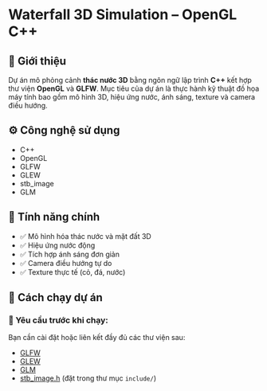# Waterfall 3D Simulation – OpenGL C++

## 🌊 Giới thiệu

Dự án mô phỏng cảnh **thác nước 3D** bằng ngôn ngữ lập trình **C++** kết hợp thư viện **OpenGL** và **GLFW**. Mục tiêu của dự án là thực hành kỹ thuật đồ họa máy tính bao gồm mô hình 3D, hiệu ứng nước, ánh sáng, texture và camera điều hướng.

## ⚙️ Công nghệ sử dụng

- C++
- OpenGL
- GLFW
- GLEW
- stb_image
- GLM

## 🎯 Tính năng chính

- ✅ Mô hình hóa thác nước và mặt đất 3D
- ✅ Hiệu ứng nước động
- ✅ Tích hợp ánh sáng đơn giản
- ✅ Camera điều hướng tự do
- ✅ Texture thực tế (cỏ, đá, nước)

## 🚀 Cách chạy dự án
### 🔧 Yêu cầu trước khi chạy:
Bạn cần cài đặt hoặc liên kết đầy đủ các thư viện sau:
- [GLFW](https://www.glfw.org/download.html)
- [GLEW](http://glew.sourceforge.net/)
- [GLM](https://github.com/g-truc/glm)
- [stb_image.h](https://github.com/nothings/stb) (đặt trong thư mục `include/`)
